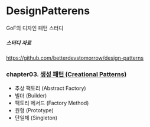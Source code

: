 # DesignPatterens
GoF의 디자인 패턴 스터디

##### 스터디 자료
https://github.com/betterdevstomorrow/design-patterns

### chapter03. [생성 패턴 (Creational Patterns)](https://github.com/Hyunhoo-Kwon/DesignPatterens/tree/master/src/main/java/chapter03)
 - 추상 팩토리 (Abstract Factory)
 - 빌더 (Builder)
 - 팩토리 메서드 (Factory Method)
 - 원형 (Prototype)
 - 단일체 (Singleton)
